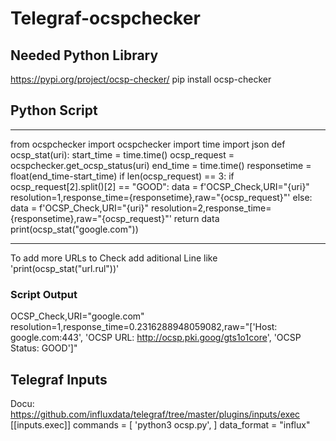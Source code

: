 # Telegraf-ocspchecker

## Needed Python Library

https://pypi.org/project/ocsp-checker/
pip install ocsp-checker

## Python Script
---
from ocspchecker import ocspchecker
import time
import json
def ocsp_stat(uri):
    start_time = time.time()
    ocsp_request = ocspchecker.get_ocsp_status(uri)
    end_time = time.time()
    responsetime = float(end_time-start_time)
    if len(ocsp_request) == 3:
        if ocsp_request[2].split()[2] == "GOOD":
            data = f'OCSP_Check,URI="{uri}" resolution=1,response_time={responsetime},raw="{ocsp_request}"'
    else:
        data = f'OCSP_Check,URI="{uri}" resolution=2,response_time={responsetime},raw="{ocsp_request}"' 
    return data
print(ocsp_stat("google.com"))

---

To add more URLs to Check add aditional Line like 'print(ocsp_stat("url.rul"))'

### Script Output
OCSP_Check,URI="google.com" resolution=1,response_time=0.2316288948059082,raw="['Host: google.com:443', 'OCSP URL: http://ocsp.pki.goog/gts1o1core', 'OCSP Status: GOOD']"


## Telegraf Inputs
Docu: https://github.com/influxdata/telegraf/tree/master/plugins/inputs/exec
[[inputs.exec]]
  commands = [
    'python3 ocsp.py',
  ]
 data_format = "influx"
